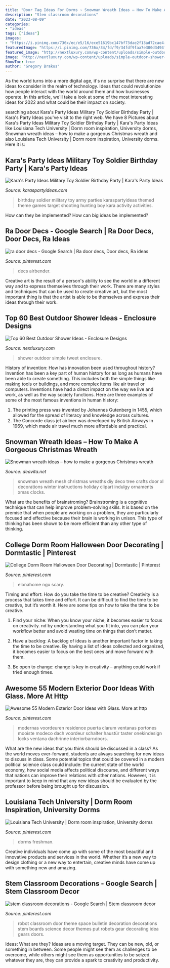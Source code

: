 ```yaml
---
title: "Door Tag Ideas For Dorms ~ Snowman Wreath Ideas – How To Make A Gorgeous Christmas Wreath"
description: "Stem classroom decorations"
date: "2023-08-09"
categories:
- "ideas"
tags: ["ideas"]
images:
- "https://i.pinimg.com/736x/ec/e5/16/ece51619bc147bf73dae2f13ad72cae4--ra-door-decs-avatar-the-last-airbender.jpg"
featuredImage: "https://i.pinimg.com/736x/34/fd/f9/34fdf9faa7e300d3494f099f810e08ab.jpg"
featured_image: "http://nextluxury.com/wp-content/uploads/simple-outdoor-shower-ideas.jpg"
image: "http://nextluxury.com/wp-content/uploads/simple-outdoor-shower-ideas.jpg"
ShowToc: true
author: "Gregory Brakus"
---
```



As the world turns into a more digital age, it's no surprise that there are new ideas to consider in the realm of technology. Ideas that could revolutionize how people interact with the world around them and how businesses operate. In this article, we'll take a look at some of the most interesting ideas for 2022 and what could be their impact on society.

	

		
searching about Kara&#039;s Party Ideas Military Toy Soldier Birthday Party | Kara&#039;s Party Ideas you've visit to the right web. We have 8 Pictures about Kara&#039;s Party Ideas Military Toy Soldier Birthday Party | Kara&#039;s Party Ideas like Louisiana Tech University | Dorm room inspiration, University dorms, Snowman wreath ideas – how to make a gorgeous Christmas wreath and also Louisiana Tech University | Dorm room inspiration, University dorms. Here it is:
		
    
## Kara&#039;s Party Ideas Military Toy Soldier Birthday Party | Kara&#039;s Party Ideas

<img loading=lazy src="https://karaspartyideas.com/wp-content/uploads/2016/11/Military-Toy-Soldier-Birthday-Party-via-Karas-Party-Ideas-KarasPartyIdeas.com1_.jpeg" onerror="this.onerror=null;this.src='https://tse2.mm.bing.net/th?id=OIP.D-2DuTgU3wx_j4WmryDbfgHaLH&amp;pid=15.1';" alt="Kara&#039;s Party Ideas Military Toy Soldier Birthday Party | Kara&#039;s Party Ideas">

_Source: karaspartyideas.com_

>birthday soldier military toy army parties karaspartyideas themed theme games target shooting hunting boy kara activity activities. 

	

How can they be implemented?
How can big ideas be implemented?

    
## Ra Door Decs - Google Search | Ra Door Decs, Door Decs, Ra Ideas

<img loading=lazy src="https://i.pinimg.com/736x/ec/e5/16/ece51619bc147bf73dae2f13ad72cae4--ra-door-decs-avatar-the-last-airbender.jpg" onerror="this.onerror=null;this.src='https://tse2.mm.bing.net/th?id=OIP.PHrpLKxHdXLlSE-SLVMX2wHaEN&amp;pid=15.1';" alt="ra door decs - Google Search | Ra door decs, Door decs, Ra ideas">

_Source: pinterest.com_

>decs airbender. 

	

Creative art is the result of a person's ability to see the world in a different way and to express themselves through their work. There are many styles and techniques that can be used to create creative art, but the most important thing is that the artist is able to be themselves and express their ideas through their work.

    
## Top 60 Best Outdoor Shower Ideas - Enclosure Designs

<img loading=lazy src="http://nextluxury.com/wp-content/uploads/simple-outdoor-shower-ideas.jpg" onerror="this.onerror=null;this.src='https://tse2.mm.bing.net/th?id=OIP.ajga8Ru7a_Xnvqtm9xUrjQHaLK&amp;pid=15.1';" alt="Top 60 Best Outdoor Shower Ideas - Enclosure Designs">

_Source: nextluxury.com_

>shower outdoor simple tweet enclosure. 

	

History of invention: How has innovation been used throughout history?
Invention has been a key part of human history for as long as humans have been able to create something. This includes both the simple things like making tools or buildings, and more complex items like air travel or computers. Inventions have had a direct impact on the way we live and work, as well as the way society functions. 
Here are three examples of some of the most famous inventions in human history: 

1) The printing press was invented by Johannes Gutenberg in 1455, which allowed for the spread of literacy and knowledge across cultures. 
2) The Concorde class jet airliner was developed by British Airways in 1969, which made air travel much more affordable and practical.

    
## Snowman Wreath Ideas – How To Make A Gorgeous Christmas Wreath

<img loading=lazy src="https://deavita.net/wp-content/uploads/2016/10/deco-mesh-snowman-wreath-ideas-snowman-mesh-wreath-ideas-DIY-christmas-wreath.jpg" onerror="this.onerror=null;this.src='https://tse1.mm.bing.net/th?id=OIP.mQrznXgnMBmPhSbI1TC17gHaMe&amp;pid=15.1';" alt="Snowman wreath ideas – how to make a gorgeous Christmas wreath">

_Source: deavita.net_

>snowman wreath mesh christmas wreaths diy deco tree crafts door xl decorations winter instructions holiday clipart indulgy ornaments xmas clocks. 

	

What are the benefits of brainstroming?
Brainstroming is a cognitive technique that can help improve problem-solving skills. It is based on the premise that when people are working on a problem, they are particularly focused and effective because their brain is working in unison. This type of thinking has been shown to be more efficient than any other type of thinking.

    
## College Dorm Room Halloween Door Decorating | Dormtastic | Pinterest

<img loading=lazy src="https://s-media-cache-ak0.pinimg.com/736x/cf/89/46/cf89460f1a1a0c044d500abb654956bf.jpg" onerror="this.onerror=null;this.src='https://tse2.mm.bing.net/th?id=OIP.0-2yDdW89XpWGkChQCUihAHaJ6&amp;pid=15.1';" alt="College Dorm Room Halloween Door Decorating | Dormtastic | Pinterest">

_Source: pinterest.com_

>elonahome ngu scary. 

	

Timing and effort: How do you take the time to be creative?
Creativity is a process that takes time and effort. It can be difficult to find the time to be creative, but it’s worth it. Here are some tips on how to take the time to be creative.
1. Find your niche: When you know your niche, it becomes easier to focus on creativity. nd by understanding what you fit into, you can plan your workflow better and avoid wasting time on things that don’t matter.

2. Have a backlog: A backlog of ideas is another important factor in taking the time to be creative. By having a list of ideas collected and organized, it becomes easier to focus on the best ones and move forward with them.

3. Be open to change: change is key in creativity – anything could work if tried enough times.

    
## Awesome 55 Modern Exterior Door Ideas With Glass. More At Http

<img loading=lazy src="https://i.pinimg.com/originals/6b/cf/1f/6bcf1fb13fb9da418633788d73c66dc9.jpg" onerror="this.onerror=null;this.src='https://tse2.mm.bing.net/th?id=OIP.Lp2DBPY6OWNXYqp2OQDerAHaLH&amp;pid=15.1';" alt="Awesome 55 Modern Exterior Door Ideas with Glass. More at http">

_Source: pinterest.com_

>modernas voordeuren residence puerta clarum ventanas portones mooiste modeco dach voordeur schalter haustür taster onekindesign locks ventana dachrinne interiorbarndoors. 

	

What are the new ideas that you think should be discussed in a class?
As the world moves ever-forward, students are always searching for new ideas to discuss in class. Some potential topics that could be covered in a modern political science class could include: the current state of the world economy, how social media affects political discourse, and different ways that nations can improve their relations with other nations. However, it is important to keep in mind that any new ideas should be evaluated by the professor before being brought up for discussion.

    
## Louisiana Tech University | Dorm Room Inspiration, University Dorms

<img loading=lazy src="https://i.pinimg.com/736x/34/fd/f9/34fdf9faa7e300d3494f099f810e08ab.jpg" onerror="this.onerror=null;this.src='https://tse2.mm.bing.net/th?id=OIP.vJbqiyFgF8STsV4e892ZewHaFj&amp;pid=15.1';" alt="Louisiana Tech University | Dorm room inspiration, University dorms">

_Source: pinterest.com_

>dorms freshman. 

	

Creative individuals have come up with some of the most beautiful and innovative products and services in the world. Whether it’s a new way to design clothing or a new way to entertain, creative minds have come up with something new and amazing.

    
## Stem Classroom Decorations - Google Search | Stem Classroom Decor

<img loading=lazy src="https://i.pinimg.com/originals/42/46/d6/4246d6f48fce0e91cc4b3f602b859afe.jpg" onerror="this.onerror=null;this.src='https://tse2.mm.bing.net/th?id=OIP.OkQzUv6cALwJGDEaVNLq3gHaLD&amp;pid=15.1';" alt="stem classroom decorations - Google Search | Stem classroom decor">

_Source: pinterest.com_

>robot classroom door theme space bulletin decoration decorations stem boards science decor themes put robots gear decorating idea gears doors. 

	

Ideas: What are they?
Ideas are a moving target. They can be new, old, or something in between. Some people might see them as challenges to be overcome, while others might see them as opportunities to be seized. whatever they are, they can provide a spark to creativity and productivity.


